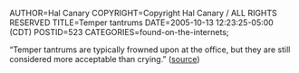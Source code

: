 AUTHOR=Hal Canary
COPYRIGHT=Copyright Hal Canary / ALL RIGHTS RESERVED
TITLE=Temper tantrums
DATE=2005-10-13 12:23:25-05:00 (CDT)
POSTID=523
CATEGORIES=found-on-the-internets;

“Temper tantrums are typically frowned upon at the office, but they are still considered more acceptable than crying.” ([source](http://www.nytimes.com/2005/10/13/fashion/thursdaystyles/13crying.html?pagewanted=2&8hpib))
